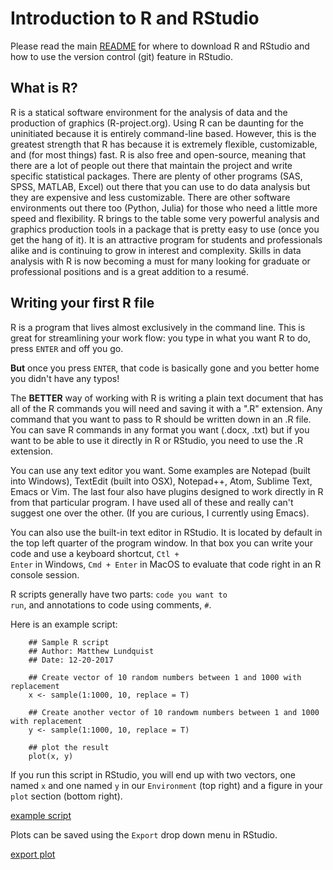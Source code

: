 # Introduction to R and RStudio

Please read the main
[README](https://github.com/mlundquist/biostats-2018) for where to
download R and RStudio and how to use the version control (git)
feature in RStudio.

## What is R?

R is a statical software environment for the analysis of data and the
production of graphics (R-project.org). Using R can be daunting for
the uninitiated because it is entirely command-line based. However, 
this is the greatest strength that R has because 
it is extremely flexible, customizable, and (for most things) fast. R
is also free and open-source, meaning that there are a lot of 
people out there that maintain the project and write 
specific statistical packages. There are plenty of other programs
(SAS, SPSS, MATLAB, Excel) out there that you can use to do data 
analysis but they are expensive and less customizable. 
There are other software environments out there too (Python, Julia)
for those who need a little more speed and flexibility. R brings to the table some very
powerful analysis and graphics production tools in a package that is pretty
easy to use (once you get the hang of it). It is an attractive program for
students and professionals alike and is continuing to grow in interest and
complexity. Skills in data analysis with R is now becoming a must for many looking 
for graduate or professional positions and is a great addition to a
resumé.

## Writing your first R file

R is a program that lives almost exclusively in the command line. This
is great for streamlining your work flow: you type in what you want R
to do, press <code>ENTER</code> and off you go.

**But** once you press <code>ENTER</code>, that code is basically gone
and you better home you didn't have any typos!

The **BETTER** way of working with R is writing a plain text document 
that has all of the R commands you will need and saving it with a ".R" 
extension. Any command that you want to pass to R should be written
down  in an .R file. You can save R commands in any format you want 
(.docx, .txt) but if you want to be able to use it directly in R or 
RStudio, you need to use the .R extension.

You can use any text editor you want. Some examples are Notepad 
(built into Windows), TextEdit (built into OSX), Notepad++, Atom,
Sublime Text, Emacs or Vim. The last four also have plugins designed 
to work directly in R from that particular program. I have used all 
of these and really can't suggest one over the other. (If you are
curious, I currently using Emacs).

You can also use the built-in text editor in RStudio. It is located by 
default in the top left quarter of the program window. In that box you 
can write your code and use a keyboard shortcut, <code>Ctl + Enter</code> in
Windows, <code>Cmd + Enter</code> in MacOS to evaluate that code right
in an R console session.

R scripts generally have two parts: <code>code you want to run</code>, 
and annotations to code using comments, <code>#</code>.

Here is an example script:

```
    ## Sample R script
    ## Author: Matthew Lundquist
    ## Date: 12-20-2017

    ## Create vector of 10 random numbers between 1 and 1000 with replacement        
    x <- sample(1:1000, 10, replace = T)

    ## Create another vector of 10 randowm numbers between 1 and 1000 with replacement
    y <- sample(1:1000, 10, replace = T)

    ## plot the result
    plot(x, y)
```

If you run this script in RStudio, you will end up with two vectors,
one named ```x``` and one named ```y``` in our
```Environment``` 
(top right) and a figure in your ```plot``` section (bottom right). 

[example script](screenshots/example_r.png)

Plots can be saved using the ```Export``` drop down menu in RStudio.

[export plot](screenshots/export.png)

